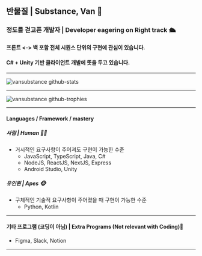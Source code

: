## 반물질 | Substance, Van 🔑
### 정도를 걷고픈 개발자 | Developer eagering on Right track 🛳
#### 프론트 <-> 백 포함 전체 시퀀스 단위의 구현에 관심이 있습니다.
#### C# + Unity 기반 클라이언트 개발에 뜻을 두고 있습니다. 

---
![vansubstance github-stats](https://stats.hyochan.dev/api/github-stats-advanced?login=vansubstance)

---
![vansubstance github-trophies](https://stats.hyochan.dev/api/github-trophies?login=vansubstance)

---
#### Languages / Framework / mastery

##### 사람 | Human 👷‍♂️
- 거시적인 요구사항이 주어져도 구현이 가능한 수준
  - JavaScript, TypeScript, Java, C#
  - NodeJS, ReactJS, NextJS, Express
  - Android Studio, Unity

##### 유인원 | Apes 🐵
- 구체적인 기술적 요구사항이 주어졌을 때 구현이 가능한 수준
  - Python, Kotlin

---
#### 기타 프로그램 (코딩이 아님) | Extra Programs (Not relevant with Coding)🤔
- Figma, Slack, Notion

---
<!--
**VanSubstance/Vansubstance** is a ✨ _special_ ✨ repository because its `README.md` (this file) appears on your GitHub profile.

Here are some ideas to get you started:

- 🔭 I’m currently working on ...
- 🌱 I’m currently learning ...
- 👯 I’m looking to collaborate on ...
- 🤔 I’m looking for help with ...
- 💬 Ask me about ...
- 📫 How to reach me: ...
- 😄 Pronouns: ...
- ⚡ Fun fact: ...
-->
